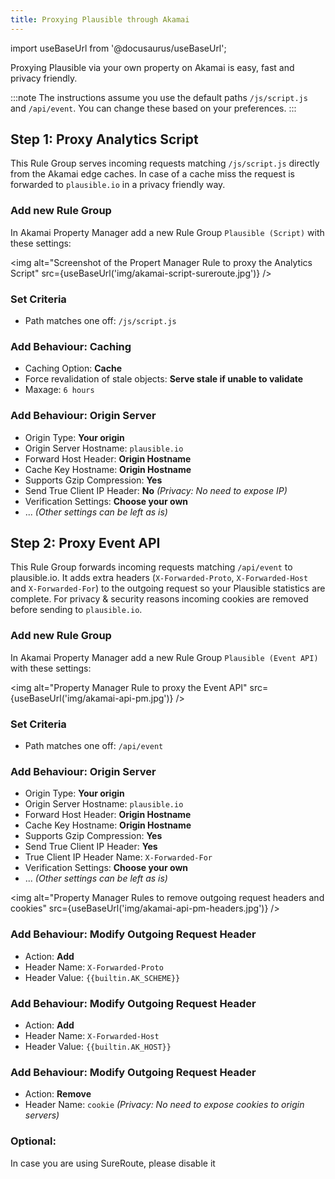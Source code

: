 ```yaml
---
title: Proxying Plausible through Akamai
---
```


import useBaseUrl from '@docusaurus/useBaseUrl';

Proxying Plausible via your own property on Akamai is easy, fast and privacy friendly. 

:::note
The instructions assume you use the default paths ``/js/script.js`` and ``/api/event``. You can change these based on your preferences.
:::

## Step 1: Proxy Analytics Script

This Rule Group serves incoming requests matching ``/js/script.js`` directly from the Akamai edge caches. In case of a cache miss the request is forwarded to ``plausible.io`` in a privacy friendly way.

### Add new Rule Group 

In Akamai Property Manager add a new Rule Group ``Plausible (Script)`` with these settings:

<img alt="Screenshot of the Propert Manager Rule to proxy the Analytics Script" src={useBaseUrl('img/akamai-script-sureroute.jpg')} />

### Set Criteria

- Path matches one off: ``/js/script.js``

### Add Behaviour: Caching

- Caching Option: **Cache**
- Force revalidation of stale objects: **Serve stale if unable to validate**
- Maxage: ``6 hours``

### Add Behaviour: Origin Server

- Origin Type: **Your origin**
- Origin Server Hostname: ``plausible.io``
- Forward Host Header: **Origin Hostname**
- Cache Key Hostname: **Origin Hostname**
- Supports Gzip Compression: **Yes**
- Send True Client IP Header: **No** _(Privacy: No need to expose IP)_
- Verification Settings: **Choose your own**
- ... _(Other settings can be left as is)_

## Step 2: Proxy Event API

This Rule Group forwards incoming requests matching ``/api/event`` to plausible.io. It adds extra headers (``X-Forwarded-Proto``, ``X-Forwarded-Host`` and ``X-Forwarded-For``) to the outgoing request so your Plausible statistics are complete. For privacy & security reasons incoming cookies are removed before sending to ``plausible.io``.

### Add new Rule Group 

In Akamai Property Manager add a new Rule Group ``Plausible (Event API)`` with these settings:

<img alt="Property Manager Rule to proxy the Event API" src={useBaseUrl('img/akamai-api-pm.jpg')} />

### Set Criteria

- Path matches one off: ``/api/event``

### Add Behaviour: Origin Server

- Origin Type: **Your origin**
- Origin Server Hostname: ``plausible.io``
- Forward Host Header: **Origin Hostname**
- Cache Key Hostname: **Origin Hostname**
- Supports Gzip Compression: **Yes**
- Send True Client IP Header: **Yes**
- True Client IP Header Name: ``X-Forwarded-For``
- Verification Settings: **Choose your own**
- ... _(Other settings can be left as is)_

<img alt="Property Manager Rules to remove outgoing request headers and cookies" src={useBaseUrl('img/akamai-api-pm-headers.jpg')} />

### Add Behaviour: Modify Outgoing Request Header

- Action: **Add**
- Header Name: ``X-Forwarded-Proto``
- Header Value: ``{{builtin.AK_SCHEME}}``

### Add Behaviour: Modify Outgoing Request Header

- Action: **Add**
- Header Name: ``X-Forwarded-Host``
- Header Value: ``{{builtin.AK_HOST}}``

### Add Behaviour: Modify Outgoing Request Header

- Action: **Remove**
- Header Name: ``cookie`` _(Privacy: No need to expose cookies to origin servers)_

### Optional: 

In case you are using SureRoute, please disable it
